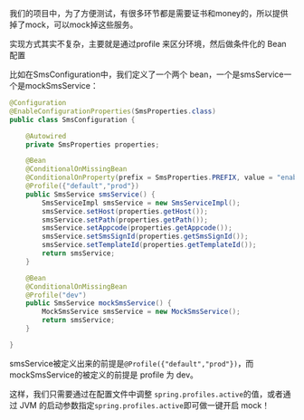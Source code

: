 我们的项目中，为了方便测试，有很多环节都是需要证书和money的，所以提供掉了mock，可以mock掉这些服务。



实现方式其实不复杂，主要就是通过profile 来区分环境，然后做条件化的 Bean 配置



比如在SmsConfiguration中，我们定义了一个两个 bean，一个是smsService一个是mockSmsService：



```java
@Configuration
@EnableConfigurationProperties(SmsProperties.class)
public class SmsConfiguration {

    @Autowired
    private SmsProperties properties;

    @Bean
    @ConditionalOnMissingBean
    @ConditionalOnProperty(prefix = SmsProperties.PREFIX, value = "enabled", havingValue = "true")
    @Profile({"default","prod"})
    public SmsService smsService() {
        SmsServiceImpl smsService = new SmsServiceImpl();
        smsService.setHost(properties.getHost());
        smsService.setPath(properties.getPath());
        smsService.setAppcode(properties.getAppcode());
        smsService.setSmsSignId(properties.getSmsSignId());
        smsService.setTemplateId(properties.getTemplateId());
        return smsService;
    }

    @Bean
    @ConditionalOnMissingBean
    @Profile("dev")
    public SmsService mockSmsService() {
        MockSmsService smsService = new MockSmsService();
        return smsService;
    }

}
```



smsService被定义出来的前提是`@Profile({"default","prod"})`，而mockSmsService的被定义的前提是 profile 为 dev。



这样，我们只需要通过在配置文件中调整 `spring.profiles.active`的值，或者通过 JVM 的启动参数指定`spring.profiles.active`即可做一键开启 mock！

